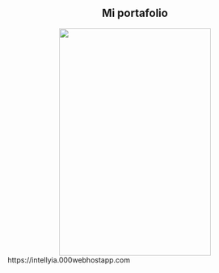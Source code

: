 



<h2 align="center"> Mi portafolio</h2>

<div align="center">
<img aling="center" width="300" height="450" src="https://i.postimg.cc/C1NPbBpd/DSD.png" />
</h1>
</div>



<Link target="blank">
https://intellyia.000webhostapp.com </>
